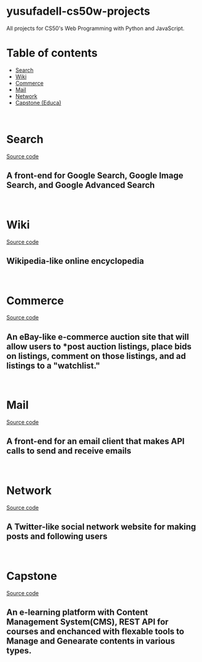 # yusufadell-cs50w-projects

All projects for CS50's Web Programming with Python and JavaScript.

# Table of contents

- [Search](#search)
- [Wiki](#wiki)
- [Commerce](#commerce)
- [Mail](#mail)
- [Network](#network)
- [Capstone (Educa)](#capstone)


<br>

# Search

[Source code](0-search)

## A front-end for Google Search, Google Image Search, and Google Advanced Search


<br>

# Wiki

[Source code](1-wiki)

## Wikipedia-like online encyclopedia


<br>

# Commerce

[Source code](2-commerce)

## An eBay-like **e-commerce** auction site that will allow users to *post auction **listings,** place bids **on listings,** comment **on those listings, and** ad **listings to a** "watchlist."


<br>

# Mail

[Source code](3-mail)

## A front-end for an email client that makes **API calls** to send and receive emails

<br>

# Network

[Source code](4-network)

## A Twitter-like social network website for making posts and following users

<br>

# Capstone

[Source code](5-capstone)

## An e-learning platform with Content Management System(CMS), REST API for courses and enchanced with flexable tools to Manage and Genearate contents in various types.
